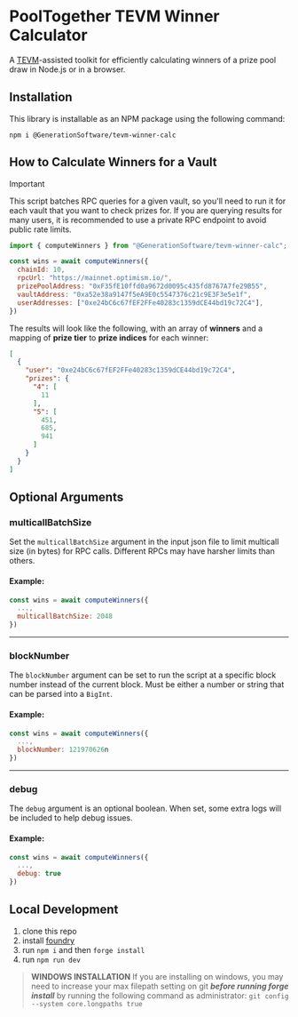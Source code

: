 # PoolTogether TEVM Winner Calculator

A [TEVM](https://tevm.sh/)-assisted toolkit for efficiently calculating winners of a prize pool draw in Node.js or in a browser.

## Installation

This library is installable as an NPM package using the following command:

```
npm i @GenerationSoftware/tevm-winner-calc
```

## How to Calculate Winners for a Vault

> [!Important]
> This script batches RPC queries for a given vault, so you'll need to run it for each vault that you want to check prizes for. If you are querying results for many users, it is recommended to use a private RPC endpoint to avoid public rate limits.

```js
import { computeWinners } from "@GenerationSoftware/tevm-winner-calc";

const wins = await computeWinners({
  chainId: 10,
  rpcUrl: "https://mainnet.optimism.io/",
  prizePoolAddress: "0xF35fE10ffd0a9672d0095c435fd8767A7fe29B55",
  vaultAddress: "0xa52e38a9147f5eA9E0c5547376c21c9E3F3e5e1f",
  userAddresses: ["0xe24bC6c67fEF2FFe40283c1359dCE44bd19c72C4"],
})
```

The results will look like the following, with an array of **winners** and a mapping of **prize tier** to **prize indices** for each winner:

```json
[
  {
    "user": "0xe24bC6c67fEF2FFe40283c1359dCE44bd19c72C4",
    "prizes": {
      "4": [
        11
      ],
      "5": [
        451,
        685,
        941
      ]
    }
  }
]
```

## Optional Arguments

### multicallBatchSize

Set the `multicallBatchSize` argument in the input json file to limit multicall size (in bytes) for RPC calls. Different RPCs may have harsher limits than others.

#### Example:

```js
const wins = await computeWinners({
  ...,
  multicallBatchSize: 2048
})
```

--------------------------------------------------------------------------------

### blockNumber

The `blockNumber` argument can be set to run the script at a specific block number instead of the current block. Must be either a number or string that can be parsed into a `BigInt`.

#### Example:

```js
const wins = await computeWinners({
  ...,
  blockNumber: 121970626n
})
```

--------------------------------------------------------------------------------

### debug

The `debug` argument is an optional boolean. When set, some extra logs will be included to help debug issues.

#### Example:

```js
const wins = await computeWinners({
  ...,
  debug: true
})
```

## Local Development

1. clone this repo
2. install [foundry](https://book.getfoundry.sh/getting-started/installation)
3. run `npm i` and then `forge install`
4. run `npm run dev`

> **WINDOWS INSTALLATION** If you are installing on windows, you may need to increase your max filepath setting on git ***before running forge install*** by running the following command as administrator: `git config --system core.longpaths true`